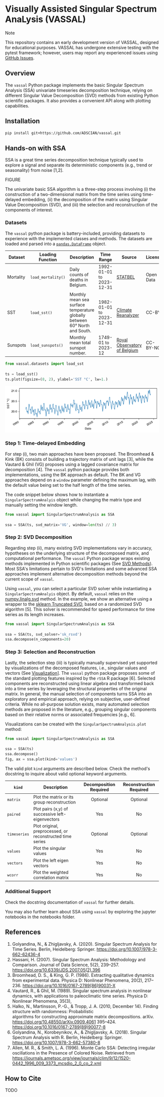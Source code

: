 # Visually Assisted Singular Spectrum AnaLysis (VASSAL)

> [!NOTE]
> This repository contains an early development version of VASSAL, designed
> for educational purposes. VASSAL has undergone extensive testing with the
> pytest framework; however, users may report any experienced issues using
> [GitHub Issues](https://github.com/ADSCIAN/vassal/issues).

## Overview

The `vassal` Python package implements the basic Singular Spectrum
Analysis (SSA) univariate timeseries decomposition technique, relying on
different Singular Value Decomposition (SVD) methods from existing Python
scientific packages. It also provides a convenient API along with plotting
capabilities.

## Installation


```bash
pip install git+https://github.com/ADSCIAN/vassal.git
```

## Hands-on with SSA

SSA is a great time series decomposition technique typically used to explore
a signal and separate its deterministic components (e.g., trend or seasonality)
from noise [1,2].

FIGURE

The univariate basic SSA algorithm is a three-step process
involving (i) the construction of a two-dimensional matrix from the time series
using time-delayed embedding, (ii) the decomposition of the matrix using
Singular Value Decomposition (SVD), and (iii) the selection and reconstruction
of the components of interest.

### Datasets

The `vassal` python package is battery-included, providing datasets to
experience with the implemented classes and methods. The datasets are loaded
and parsed into a [
`pandas.DataFrame`](https://pandas.pydata.org/pandas-docs/stable/reference/api/pandas.DataFrame.html)
object.

| Dataset   | Loading Function   | Description                                                                | Time Range               | Source                                                            | License   |
|-----------|--------------------|----------------------------------------------------------------------------|--------------------------|-------------------------------------------------------------------|-----------|
| Mortality | `load_mortality()` | Daily counts of deaths in Belgium.                                         | 1992-01-01 to 2023-12-31 | [STATBEL](https://statbel.fgov.be/en/open-data/number-deaths-day) | Open Data |
| SST       | `load_sst()`       | Monthly mean sea surface temperature globally between 60° North and South. | 1982-01-01 to 2023-12-31 | [Climate Reanalyzer](https://climatereanalyzer.org/)              | CC-BY     |
| Sunspots  | `load_sunspots()`  | Monthly mean total sunspot number.                                         | 1749-01 to 2023-12       | [Royal Observatory of Belgium](https://www.sidc.be/SILSO/)        | CC-BY-NC  |

```python
from vassal.datasets import load_sst

ts = load_sst()
ts.plot(figsize=(8, 2), ylabel='SST °C', lw=1.)
```

![SST Time Series](images/sst_ts.png)

### Step 1: Time-delayed Embedding

For step (i), two main approaches have been proposed. The Broomhead & Kink (BK)
consists of building a trajectory matrix of unit lags [3], while the Vautard &
Ghil (VG) proposes using a lagged covariance matrix for decomposition [4].
The `vassal` python package provides both implementations, using the BK approach
as default. The BK and VG approaches depend on a `window` parameter defining
the maximum lag, with the default value being set to the half length of the
time series.

The code snippet below shows how to instantiate a `SingularSpectrumAnalyis`
object while changing the matrix type and manually setting the window length.

```python
from vassal import SingularSpectrumAnalysis as SSA

ssa = SSA(ts, svd_matrix='VG', window=len(ts) // 3)
```

### Step 2: SVD Decomposition

Regarding step (ii), many existing SVD implementations vary in
accuracy, hypotheses on the underlying structure of the decomposed matrix,
and computational performance. The `vassal` Python package wraps existing
methods
implemented in Python scientific packages (See [SVD Methods](#svd-methods)).
Most SSA's limitations pertain to SVD's limitations and some advanced
SSA approaches implement alternative decomposition methods beyond the
current scope of `vassal`.

Using `vassal`, you can select a particular SVD solver while instantiating a
`SingularSpectrumAnalyis` object. By default, `vassal` relies on the
[numpy.linalg.svd](https://numpy.org/doc/2.0/reference/generated/numpy.linalg.svd.html)
method. In the example, we show an alternative using a wrapper to
the [sklearn Truncated SVD](https://scikit-learn.org/stable/modules/generated/sklearn.decomposition.TruncatedSVD.html),
based on a randomized SVD algorithm [5]. This solver is recommended for
speed performance for time series as its length increases.

```python
from vassal import SingularSpectrumAnalysis as SSA

ssa = SSA(ts, svd_solver='sk_rsvd')
ssa.decompose(n_components=20)
```

### Step 3: Selection and Reconstruction

Lastly, the selection step (iii) is typically manually supervised yet
supported by visualizations of the decomposed features, i.e., singular values
and vectors (See [Visualization](#visualization)]. The `vassal` python package
proposes some of the standard plotting features inspired by the `rSSA` R
package [6]. Selected components are reconstructed using linear algebra and
transformed back into a time series by leveraging the structural properties of
the original matrix. In general, the manual selection of components turns SSA
into an exploratory and empirical approach, relying on subjective, user-defined
criteria. While no all-purpose solution exists, many automated selection
methods are proposed in the literature, e.g., grouping singular components
based on their relative norms or associated frequencies [e.g., 6].

Visualizations can be created with the `SingularSpectrumAnalysis.plot` method:

```python
from vassal import SingularSpectrumAnalysis as SSA

ssa = SSA(ts)
ssa.decompose()
fig, ax = ssa.plot(kind='values')
```

The valid plot `kind` arguments are described below. Check the method's
docstring to inquire about valid optional keyword arguments.

| `kind`       | Description                                               | Decomposition Required | Reconstruction Required |
|--------------|-----------------------------------------------------------|:----------------------:|:-----------------------:|
| `matrix`     | Plot the matrix or its group reconstruction               |        Optional        |        Optional         |
| `paired`     | Plot pairs (x,y) of successive left-eigenvectors          |          Yes           |           No            |
| `timeseries` | Plot original, preprocessed, or reconstructed time series |        Optional        |        Optional         |
| `values`     | Plot the singular values                                  |          Yes           |           No            |
| `vectors`    | Plot the left eigen vectors                               |          Yes           |           No            |
| `wcorr`      | Plot the weighted correlation matrix                      |          Yes           |           No            |

### Additional Support

Check the docstring documentation of `vassal` for further details.

You may also further learn about SSA using `vassal` by exploring the
jupyter notebooks in the notebooks folder.

## References

1. Golyandina, N., & Zhigljavsky, A. (2020). Singular Spectrum Analysis for Time
   Series. Berlin, Heidelberg:
   Springer. https://doi.org/10.1007/978-3-662-62436-4
2. Hassani, H. (2007). Singular Spectrum Analysis: Methodology and Comparison.
   Journal of Data Science, 5(2),
   239–257. https://doi.org/10.6339/JDS.2007.05(2).396
3. Broomhead, D. S., & King, G. P. (1986). Extracting qualitative dynamics from
   experimental data. Physica D: Nonlinear Phenomena, 20(2),
   217–236. https://doi.org/10.1016/0167-2789(86)90031-X
4. Vautard, R., & Ghil, M. (1989). Singular spectrum analysis in nonlinear
   dynamics, with applications to paleoclimatic time series. Physica D:
   Nonlinear Phenomena, 35(3),
5. Halko, N., Martinsson, P.-G., & Tropp, J. A. (2010, December 14). Finding
   structure with randomness: Probabilistic   
   algorithms for constructing approximate matrix decompositions.
   arXiv. https://doi.org/10.48550/arXiv.0909.4061
   395–424. https://doi.org/10.1016/0167-2789(89)90077-8
6. Golyandina, N., Korobeynikov, A., & Zhigljavsky, A. (2018). Singular Spectrum
   Analysis with R. Berlin, Heidelberg:
   Springer. https://doi.org/10.1007/978-3-662-57380-8
7. Allen, M. R., & Smith, L. A. (1996). Monte Carlo SSA: Detecting irregular
   oscillations in the Presence of Colored Noise. Retrieved
   from https://journals.ametsoc.org/view/journals/clim/9/12/1520-0442_1996_009_3373_mcsdio_2_0_co_2.xml

## How to Cite

TODO

